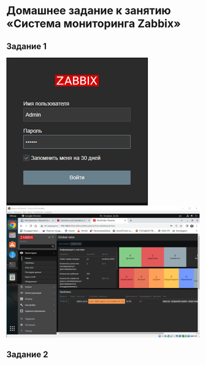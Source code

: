 # Домашнее задание к занятию «Система мониторинга Zabbix»
## Задание 1
![screenshot](https://github.com/OhotinDY/hw-02/blob/main/zabbix_enter.png)
![screenshot](https://github.com/OhotinDY/hw-02/blob/main/zabbix.png)

## Задание 2
